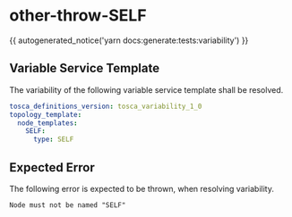 # other-throw-SELF

{{ autogenerated_notice('yarn docs:generate:tests:variability') }}


## Variable Service Template

The variability of the following variable service template shall be resolved.

```yaml linenums="1"
tosca_definitions_version: tosca_variability_1_0
topology_template:
  node_templates:
    SELF:
      type: SELF
```





## Expected Error

The following error is expected to be thrown, when resolving variability.

```text linenums="1"
Node must not be named "SELF"
```
